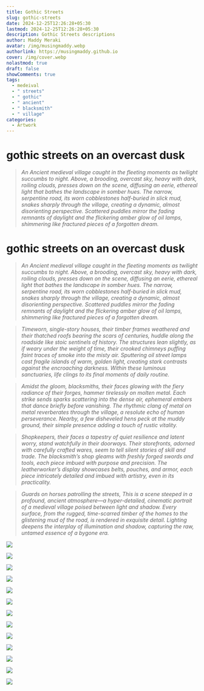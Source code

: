 ```yaml
---
title: Gothic Streets
slug: gothic-streets
date: 2024-12-25T12:26:28+05:30
lastmod: 2024-12-25T12:26:28+05:30
description: Gothic Streets descriptions
author: Maddy Meraki
avatar: /img/musingmaddy.webp
authorlink: https://musingmaddy.github.io
cover: /img/cover.webp
nolastmod: true
draft: false
showComments: true
tags:
  - medeival
  - " streets"
  - " gothic"
  - " ancient"
  - " blacksmith"
  - " village"
categories:
  - Artwork
---
```

# gothic streets on an overcast dusk

> *An Ancient medieval village caught in the fleeting moments as twilight succumbs to night. Above, a brooding, overcast sky, heavy with dark, roiling clouds, presses down on the scene, diffusing an eerie, ethereal light that bathes the landscape in somber hues. The narrow, serpentine road, its worn cobblestones half-buried in slick mud, snakes sharply through the village, creating a dynamic, almost disorienting perspective. Scattered puddles mirror the fading remnants of daylight and the flickering amber glow of oil lamps, shimmering like fractured pieces of a forgotten dream.*

<!--more-->

# gothic streets on an overcast dusk

> *An Ancient medieval village caught in the fleeting moments as twilight succumbs to night. Above, a brooding, overcast sky, heavy with dark, roiling clouds, presses down on the scene, diffusing an eerie, ethereal light that bathes the landscape in somber hues. The narrow, serpentine road, its worn cobblestones half-buried in slick mud, snakes sharply through the village, creating a dynamic, almost disorienting perspective. Scattered puddles mirror the fading remnants of daylight and the flickering amber glow of oil lamps, shimmering like fractured pieces of a forgotten dream.*

> *Timeworn, single-story houses, their timber frames weathered and their thatched roofs bearing the scars of centuries, huddle along the roadside like stoic sentinels of history. The structures lean slightly, as if weary under the weight of time, their crooked chimneys puffing faint traces of smoke into the misty air. Sputtering oil street lamps cast fragile islands of warm, golden light, creating stark contrasts against the encroaching darkness. Within these luminous sanctuaries, life clings to its final moments of daily routine.*

> *Amidst the gloom, blacksmiths, their faces glowing with the fiery radiance of their forges, hammer tirelessly on molten metal. Each strike sends sparks scattering into the dense air, ephemeral embers that dance briefly before vanishing. The rhythmic clang of metal on metal reverberates through the village, a resolute echo of human perseverance. Nearby, a few disheveled hens peck at the muddy ground, their simple presence adding a touch of rustic vitality.*

> *Shopkeepers, their faces a tapestry of quiet resilience and latent worry, stand watchfully in their doorways. Their storefronts, adorned with carefully crafted wares, seem to tell silent stories of skill and trade. The blacksmith’s shop gleams with freshly forged swords and tools, each piece imbued with purpose and precision. The leatherworker’s display showcases belts, pouches, and armor, each piece intricately detailed and imbued with artistry, even in its practicality.*

> *Guards on horses patrolling the streets, This is a scene steeped in a profound, ancient atmosphere—a hyper-detailed, cinematic portrait of a medieval village poised between light and shadow. Every surface, from the rugged, time-scarred timber of the homes to the glistening mud of the road, is rendered in exquisite detail. Lighting deepens the interplay of illumination and shadow, capturing the raw, untamed essence of a bygone era.*

![](1.png)

![](5.png)

![](6.png)

![](7.png)

![](8.png)

![](9.png)

![](10.png)

![](11.png)

![](12.png)

![](14.png)

![](15.png)

![](16.png)

![](3.png)

